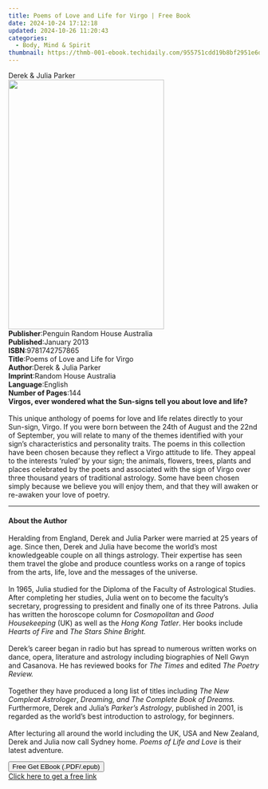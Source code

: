 ```yaml
---
title: Poems of Love and Life for Virgo | Free Book
date: 2024-10-24 17:12:18
updated: 2024-10-26 11:20:43
categories:
  - Body, Mind & Spirit
thumbnail: https://thmb-001-ebook.techidaily.com/955751cdd19b8bf2951e6d3fcae7423e6842d9755654d4b9bb41c92498d3a1b4.jpg
---
```

<main id="book-container">
  <div class="flex flex-col">
    <div class="book-brief flex-1 py-6 px-4 sm:p-6 md:py-10 md:px-8">
      <!-- brief-->
      <div class="book-brief-main">Derek & Julia Parker</div>
    </div>
    <div
      class="book-meta-info flex-1 grid gap-4 col-start-1 col-end-3 row-start-1 sm:mb-6 sm:grid-cols-4 lg:gap-6 lg:col-start-2 lg:row-end-6 lg:row-span-6 lg:mb-0"
    >
      <div
        class="book-meta-info-left place-content-center mt-4 p-4 text-sm leading-6 col-start-2 col-span-2 dark:text-slate-400"
      >
        <img
          class="w-full h-500 object-cover rounded-lg sm:h-255 sm:col-span-2 lg:col-span-full"
          src="https://img-001-ebook.techidaily.com/04d6389e5bc9d603e0d412cd54765de3a3f3d62eab408b02d85254ff2d423ef4.jpg"
          alt=""
          width="312"
          height="500"
        />
      </div>
      <div
        class="book-meta-info-right mt-2 col-start-1 row-start-2 col-span-3 self-center"
      >
        <!-- meta data  -->
        <div class="flex flex-col px-4 md:px-8">
          <div class="flex-1">
            <strong>Publisher</strong>:<span class="px-2"
              >Penguin Random House Australia</span
            >
          </div>
          <div class="flex-1">
            <strong>Published</strong>:<span class="px-2">January 2013</span>
          </div>
          <div class="flex-1">
            <strong>ISBN</strong>:<span class="px-2">9781742757865</span>
          </div>
          <div class="flex-1">
            <strong>Title</strong>:<span class="px-2"
              >Poems of Love and Life for Virgo</span
            >
          </div>
          <div class="flex-1">
            <strong>Author</strong>:<span class="px-2"
              >Derek &amp; Julia Parker</span
            >
          </div>
          <div class="flex-1">
            <strong>Imprint</strong>:<span class="px-2"
              >Random House Australia</span
            >
          </div>
          <div class="flex-1">
            <strong>Language</strong>:<span class="px-2">English</span>
          </div>
          <div class="flex-1">
            <strong>Number of Pages</strong>:<span class="px-2">144</span>
          </div>
        </div>
      </div>
    </div>
    <div class="book-description flex-1 py-6 px-4 sm:p-6 md:py-10 md:px-8">
      <div class="book-description-main">
        <div accordion-content="" id="description">
          <b
            >Virgos, ever wondered what the Sun-signs tell you about love and
            life?</b
          ><br /><br />This unique anthology of poems for love and life relates
          directly to your Sun-sign, Virgo. If you were born between the 24th of
          August and the 22nd of September, you will relate to many of the
          themes identified with your sign’s characteristics and personality
          traits. The poems in this collection have been chosen because they
          reflect a Virgo attitude to life. They appeal to the interests ‘ruled’
          by your sign; the animals, flowers, trees, plants and places
          celebrated by the poets and associated with the sign of Virgo over
          three thousand years of traditional astrology. Some have been chosen
          simply because we believe you will enjoy them, and that they will
          awaken or re-awaken your love of poetry.
        </div>
      </div>
    </div>
    <div class="book-excerpts flex-1 py-6 px-4 sm:p-6 md:py-10 md:px-8">
      <!-- excerpts-->
      <div class="book-excerpts-main">
        <hr />
        <h4 class="placeholder placeholder-heading">
          <span>About the Author</span>
        </h4>
        <p>
          Heralding from England, Derek and Julia Parker were married at 25
          years of age. Since then, Derek and Julia have become the world’s most
          knowledgeable couple on all things astrology. Their expertise has seen
          them travel the globe and produce countless works on a range of topics
          from the arts, life, love and the messages of the universe.
          <br /><br />In 1965, Julia studied for the Diploma of the Faculty of
          Astrological Studies. After completing her studies, Julia went on to
          become the faculty’s secretary, progressing to president and finally
          one of its three Patrons. Julia has written the horoscope column for
          <i>Cosmopolitan</i> and <i>Good Housekeeping</i> (UK) as well as the
          <i>Hong Kong Tatler</i>. Her books include <i>Hearts of Fire </i>and
          <i>The Stars Shine Bright.</i><br /><br />Derek’s career began in
          radio but has spread to numerous written works on dance, opera,
          literature and astrology including biographies of Nell Gwyn and
          Casanova. He has reviewed books for <i>The Times</i> and edited
          <i>The Poetry Review.</i><br /><br />Together they have produced a
          long list of titles including <i>The New Compleat Astrologer</i>,
          <i>Dreaming, and The Complete Book of Dreams.</i> Furthermore, Derek
          and Julia’s <i>Parker’s Astrology</i>, published in 2001, is regarded
          as the world’s best introduction to astrology, for beginners.
          <br /><br />After lecturing all around the world including the UK, USA
          and New Zealand, Derek and Julia now call Sydney home.
          <i>Poems of Life and Love</i> is their latest adventure.
        </p>
      </div>
    </div>
    <div
      class="book-about-author flex-1 py-6 px-4 sm:p-6 md:py-10 md:px-8"
    ></div>
    <div class="book-free-get flex-1 py-6 px-4 sm:p-6 md:py-10 md:px-8">
      <button
        id="btn-free-get"
        class="bg-blue-500 hover:bg-blue-700 text-white font-bold py-2 px-4 rounded"
      >
        Free Get EBook (.PDF/.epub)
      </button>
      <div id="countdown-display" class="px-2 text-lg mt-2"></div>
      <a
        id="free-link"
        class="hidden bg-blue-500 hover:bg-blue-700 text-white font-bold py-2 px-4 rounded"
        href="https://www.ebooks.com/en-us/book/1094676/poems-of-love-and-life-for-virgo/derek-julia-parker/"
        target="_blank"
        >Click here to get a free link</a
      >
    </div>
    <script>
      let countdownTime = 0;
      let countdownInterval = null;
      document
        .getElementById('btn-free-get')
        .addEventListener('click', startCountdown);
      function startCountdown() {
        countdownTime = new Date().getTime() + 60000 * 3;
        countdownInterval = setInterval(updateCountdown, 1000);
        document.getElementById('btn-free-get').disabled = true;
        document
          .getElementById('btn-free-get')
          .classList.add('bg-gray-500', 'cursor-not-allowed');
      }
      function updateCountdown() {
        let currentTime = new Date().getTime();
        let timeLeft = countdownTime - currentTime;
        let secondsLeft = Math.floor(timeLeft / 1000);
        document.getElementById('countdown-display').innerHTML =
          `Remaining time: ${secondsLeft} seconds.`;
        if (secondsLeft <= 0) {
          clearInterval(countdownInterval);
          document.getElementById('btn-free-get').classList.add('hidden');
          document.getElementById('free-link').classList.remove('hidden');
          document.getElementById('countdown-display').innerHTML = '';
        }
      }
    </script>
  </div>
</main>
